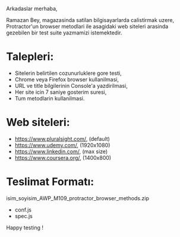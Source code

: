 Arkadaslar merhaba,

Ramazan Bey, magazasinda satilan bilgisayarlarda calistirmak uzere, Protractor'un browser metodlari ile asagidaki web siteleri arasinda gezebilen bir test suite yazmamizi istemektedir.

# Talepleri:

- Sitelerin belirtilen cozunurluklere gore testi,
- Chrome veya Firefox browser kullanilmasi,
- URL ve title bilgilerinin Console'a yazdirilmasi,
- Her site icin 7 saniye gosterim suresi,
- Tum metodlarin kullanilmasi.

# Web siteleri:

- https://www.pluralsight.com/, (default)
- https://www.udemy.com/, (1920x1080)
- https://www.linkedin.com/, (max size)
- https://www.coursera.org/, (1400x800)

# Teslimat Formatı:

isim_soyisim_AWP_M109_protractor_browser_methods.zip

- conf.js
- spec.js

Happy testing !
